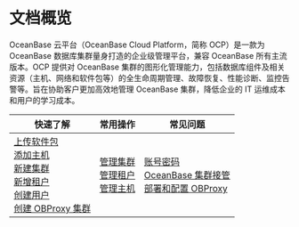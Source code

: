 # 文档概览

OceanBase 云平台（OceanBase Cloud Platform，简称 OCP）是一款为 OceanBase 数据库集群量身打造的企业级管理平台，兼容 OceanBase 所有主流版本。OCP 提供对 OceanBase 集群的图形化管理能力，包括数据库组件及相关资源（主机、网络和软件包等）的全生命周期管理、故障恢复、性能诊断、监控告警等。旨在协助客户更加高效地管理 OceanBase 集群，降低企业的 IT 运维成本和用户的学习成本。

|         快速了解          |                            常用操作                             |                                常见问题                                |
|---------------------|---------------------------------------------------------------|------------------------------------------------------------------|
|  [上传软件包](3.ob-cloud-platform/7.manage-software-packages/1.upload-a-software-package.md)</br>  [添加主机](3.ob-cloud-platform/6.management-host/2.add-host.md)</br> [新建集群](3.ob-cloud-platform/4.manage-clusters/3.basic-operations/2.create-a-cluster.md)</br> [新增租户](3.ob-cloud-platform/5.manage-tenants/2.basic-tenant-operations/1.userguide-create-a-tenant.md)</br>  [创建用户](3.ob-cloud-platform/10.using-system-management/5.create-user.md)</br> [创建 OBProxy 集群](3.ob-cloud-platform/8.obproxy-management/1.create-an-obproxy-cluster.md)               | [管理集群](3.ob-cloud-platform/4.manage-clusters/1.manage-cluster-operations-1.md)</br>  [管理租户](3.ob-cloud-platform/5.manage-tenants/1.manage-tenant-operations.md)</br> [管理主机](3.ob-cloud-platform/6.management-host/1.manage-host-operation-list.md)</br>       |  [账号密码](3.ob-cloud-platform/11.faq.md)</br>[OceanBase 集群接管](3.ob-cloud-platform/11.faq.md)</br>  [部署和配置 OBProxy](3.ob-cloud-platform/11.faq.md)                                                 |
